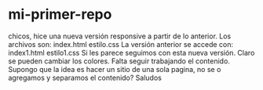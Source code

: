 # mi-primer-repo
chicos, hice una nueva versión responsive a partir de lo anterior. Los archivos son:
index.html
estilo.css
La versión anterior se accede con:
index1.html
estilo1.css
Si les parece seguimos con esta nueva versión. Claro se pueden cambiar los colores.
Falta seguir trabajando el contenido.
Supongo que la idea es hacer un sitio de una sola pagina, no se o agregamos y separamos el contenido?
Saludos
